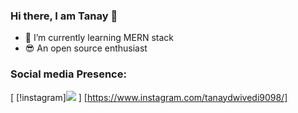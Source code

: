 ### Hi there, I am Tanay 👋

- 🌱 I’m currently learning MERN stack
- 😎 An open source enthusiast



### Social media Presence:

[ [!instagram]<img src="https://img.icons8.com/office/40/000000/instagram-new.png"/> ] [https://www.instagram.com/tanaydwivedi9098/]





